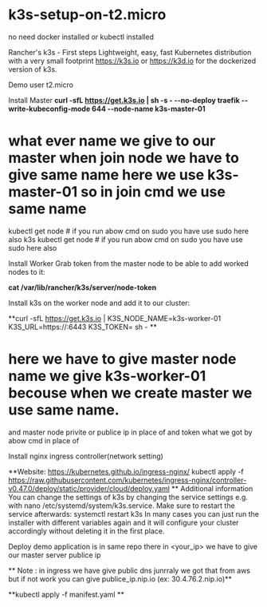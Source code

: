 # k3s-setup-on-t2.micro

no need docker installed or kubectl installed 

Rancher's k3s - First steps
Lightweight, easy, fast Kubernetes distribution with a very small footprint
https://k3s.io or https://k3d.io for the dockerized version of k3s.

Demo
user t2.micro 

Install Master
**curl -sfL https://get.k3s.io | sh -s - --no-deploy traefik --write-kubeconfig-mode 644 --node-name k3s-master-01**

# what ever name we give to our master when join node we have to give same name here we use k3s-master-01 so in join cmd we use same name 

kubectl get  node      # if you run abow cmd on sudo you have use sudo here also 
k3s kubectl get node   # if you run abow cmd on sudo you have use sudo here also

Install Worker
Grab token from the master node to be able to add worked nodes to it:

**cat /var/lib/rancher/k3s/server/node-token**

Install k3s on the worker node and add it to our cluster:

**curl -sfL https://get.k3s.io | K3S_NODE_NAME=k3s-worker-01 K3S_URL=https://<IP>:6443 K3S_TOKEN=<TOKEN> sh - **
  
# here we have to give master node name we give k3s-worker-01 becouse when we create master we use same name.
  and master node privite or publice ip in place of <ip> and token what we got by abow cmd in place of <TOKEN> 

Install nginx ingress controller(network setting)
  
**Website: https://kubernetes.github.io/ingress-nginx/
kubectl apply -f https://raw.githubusercontent.com/kubernetes/ingress-nginx/controller-v0.47.0/deploy/static/provider/cloud/deploy.yaml
**
Additional information
You can change the settings of k3s by changing the service settings e.g. with nano /etc/systemd/system/k3s.service.
Make sure to restart the service afterwards: systemctl restart k3s
In many cases you can just run the installer with different variables again and it will configure your cluster accordingly without deleting it in the first place.

Deploy demo application is in same repo there in <your_ip> we have to give our master server publice ip 

 ** Note : in ingress we have give public dns junrraly we got that from aws but if not work you can give publice_ip.nip.io (ex: 30.4.76.2.nip.io)**
  
**kubectl apply -f manifest.yaml  **
